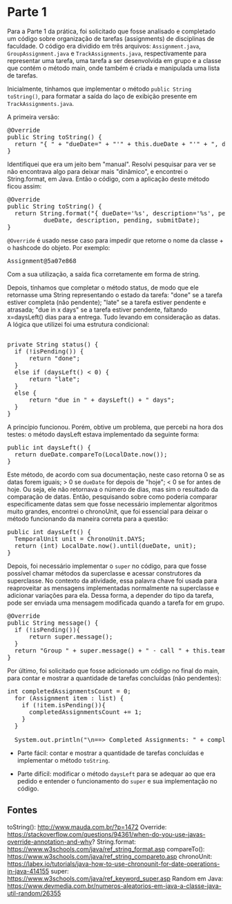 # Parte 1

Para a Parte 1 da prática, foi solicitado que fosse analisado e completado um código sobre organização de tarefas (assignments) de disciplinas de faculdade. O código era dividido em três arquivos: ``Assignment.java``, ``GroupAssignment.java`` e ``TrackAssignments.java``, respectivamente para representar uma tarefa, uma tarefa a ser desenvolvida em grupo e a classe que contém o método main, onde também é criada e manipulada uma lista de tarefas. 

Inicialmente, tínhamos que implementar o método ``public String toString()``, para formatar a saída do laço de exibição presente em ``TrackAssignments.java``.

A primeira versão:

<pre>
@Override
public String toString() {
  return "{ " + "dueDate=" + "'" + this.dueDate + "'" + ", description=" + "'" + this.description + "'" + ", pending=" + "'" + this.pending + "'" + ", submitDate=" + "'" + this.submitDate + "'" + "}";
}
</pre>

Identifiquei que era um jeito bem "manual". Resolvi pesquisar para ver se não encontrava algo para deixar mais "dinâmico", e encontrei o String.format, em Java. Então o código, com a aplicação deste método ficou assim:

<pre>
@Override
public String toString() {
  return String.format("{ dueDate='%s', description='%s', pending='%s', submitDate='%s'}",
          dueDate, description, pending, submitDate);
}
</pre>

``@Override`` é usado nesse caso para impedir que retorne o nome da classe + o hashcode do objeto. Por exemplo:

<pre>Assignment@5a07e868</pre>

Com a sua utilização, a saída fica corretamente em forma de string.

Depois, tínhamos que completar o método status, de modo que ele retornasse uma String representando o estado da tarefa: "done" se a tarefa estiver completa (não pendente); "late" se a tarefa estiver pendente e atrasada; "due in x days" se a tarefa estiver pendente, faltando x=daysLeft() dias para a entrega. Tudo levando em consideração as datas.
A lógica que utilizei foi uma estrutura condicional:

<pre>

private String status() {
  if (!isPending()) {
      return "done";
  }
  else if (daysLeft() < 0) {
      return "late";
  }
  else {
      return "due in " + daysLeft() + " days";
  }
}
</pre>

A princípio funcionou. Porém, obtive um problema, que percebi na hora dos testes: o método daysLeft estava implementado da seguinte forma:

<pre>
public int daysLeft() {
  return dueDate.compareTo(LocalDate.now());
}
</pre>

Este método, de acordo com sua documentação, neste caso retorna 0 se as datas forem iguais; > 0 se ``dueDate`` for depois de "hoje"; < 0 se for antes de hoje. Ou seja, ele não retornava o número de dias, mas sim o resultado da comparação de datas. Então, pesquisando sobre como poderia comparar especificamente datas sem que fosse necessário implementar algoritmos muito grandes, encontrei o chronoUnit, que foi essencial para deixar o método funcionando da maneira correta para a questão:

<pre>
public int daysLeft() {
  TemporalUnit unit = ChronoUnit.DAYS;
  return (int) LocalDate.now().until(dueDate, unit);
}
</pre>

Depois, foi necessário implementar o ``super`` no código, para que fosse possível chamar métodos da superclasse e acessar construtores da superclasse. No contexto da atividade, essa palavra chave foi usada para reaproveitar as mensagens implementadas normalmente na superclasse e adicionar variações para ela. Dessa forma, a depender do tipo da tarefa, pode ser enviada uma mensagem modificada quando a tarefa for em grupo.

<pre>
@Override
public String message() {
  if (!isPending()){
      return super.message();
  }
  return "Group " + super.message() + " - call " + this.teamMates;
}
</pre>

Por último, foi solicitado que fosse adicionado um código no final do main, para contar e mostrar a quantidade de tarefas concluídas (não pendentes):

<pre>
int completedAssignmentsCount = 0;
  for (Assignment item : list) {
    if (!item.isPending()){
      completedAssignmentsCount += 1;
    }
  }

  System.out.println("\n==> Completed Assignments: " + completedAssignmentsCount);
</pre>

- Parte fácil: contar e mostrar a quantidade de tarefas concluídas e implementar o método ``toString``.

- Parte difícil: modificar o método ``daysLeft`` para se adequar ao que era pedido e entender o funcionamento do ``super`` e sua implementação no código.

## Fontes
toString(): http://www.mauda.com.br/?p=1472
Override: https://stackoverflow.com/questions/94361/when-do-you-use-javas-override-annotation-and-why?
String.format: https://www.w3schools.com/java/ref_string_format.asp
compareTo(): https://www.w3schools.com/java/ref_string_compareto.asp
chronoUnit: https://labex.io/tutorials/java-how-to-use-chronounit-for-date-operations-in-java-414155
super: https://www.w3schools.com/java/ref_keyword_super.asp
Random em Java: https://www.devmedia.com.br/numeros-aleatorios-em-java-a-classe-java-util-random/26355